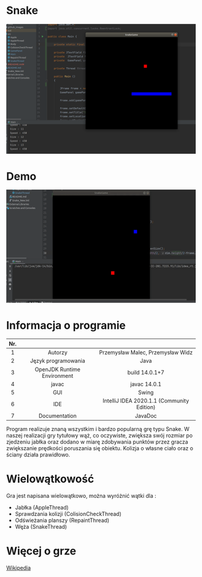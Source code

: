 # Snake

![Test Image 1](github_images/ss.png)

# Demo

<p align="center">
  <img width="533" height="300" src="https://github.com/przemo166/SnakeGame/blob/Threads/github_images/new_gif.gif">
</p>

# Informacja o programie

|  Nr.   |   | |
| :------------: | :------------: | :------------: |
| 1 | Autorzy  | Przemysław Malec, Przemysław Widz|
| 2 | Język programowania | Java |
| 3 |  OpenJDK Runtime Environment | build 14.0.1+7  |
| 4 | javac | javac 14.0.1 |
| 5 | GUI | Swing |
| 6 | IDE | IntelliJ IDEA 2020.1.1 (Community Edition) |
| 7 | Documentation | JavaDoc |    

Program realizuje znaną wszystkim i bardzo popularną grę typu Snake. W naszej realizacji gry tytułowy wąż, co oczywiste, zwiększa swój rozmiar po zjedzeniu jabłka oraz dodano w miarę zdobywania punktów przez gracza zwiększanie prędkości poruszania się obiektu. Kolizja o własne ciało oraz o ściany działa prawidłowo.

# Wielowątkowość
   
Gra jest napisana wielowątkowo, można wyróżnić wątki dla :
- Jabłka (AppleThread)
- Sprawdzania kolizji (ColisionCheckThread)
- Odświeżania planszy (RepaintThread)
- Węża (SnakeThread)
# Więcej o grze

[Wikipedia](https://pl.wikipedia.org/wiki/W%C4%85%C5%BC_(gra_komputerowa)) 


